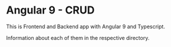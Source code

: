 # Angular 9 - CRUD

This is Frontend and Backend app with Angular 9 and Typescript.

Information about each of them in the respective directory.

